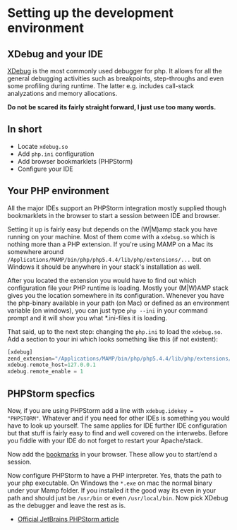 # Setting up the development environment

## XDebug and your IDE

[XDebug](http://xdebug.org) is the most commonly used debugger for php. It allows for all the general debugging activities such as breakpoints, step-throughs and even some profiling during runtime. The latter e.g. includes call-stack analyzations and memory allocations.

**Do not be scared its fairly straight forward, I just use too many words.**

## In short

- Locate `xdebug.so`
- Add `php.ini` configuration
- Add browser bookmarklets (PHPStorm)
- Configure your IDE

## Your PHP environment

All the major IDEs support an PHPStorm integration mostly supplied though bookmarklets in the browser to start a session between IDE and browser.

Setting it up is fairly easy but depends on the (W|M)amp stack you have running on your machine. Most of them come with a `xdebug.so` which is nothing more than a PHP extension.
If you're using MAMP on a Mac its somewhere around `/Applications/MAMP/bin/php/php5.4.4/lib/php/extensions/...` but on Windows it should be anywhere in your stack's installation as well.

After you located the extension you would have to find out which configuration file your PHP runtime is loading. Mostly your (M|W)AMP stack gives you the location somewhere in its configuration. Whenever you have the php-binary available in your path (on Mac) or defined as an environment variable (on windows), you can just type `php --ini` in your command prompt and it will show you what *.ini-files it is loading.

That said, up to the next step: changing the `php.ini` to load the `xdebug.so`. Add a section to your ini which looks something like this (if not existent):

```php
[xdebug]
zend_extension="/Applications/MAMP/bin/php/php5.4.4/lib/php/extensions/xdebug.so"
xdebug.remote_host=127.0.0.1
xdebug.remote_enable = 1
```

## PHPStorm specfics

Now, if you are using PHPStorm add a line with `xdebug.idekey = "PHPSTORM"`. Whatever and if you need for other IDEs is something you would have to look up yourself. The same applies for IDE further IDE configuration but that stuff is fairly easy to find and well covered on the interwebs. Before you fiddle with your IDE do not forget to restart your Apache/stack.

Now add the [bookmarks](http://www.jetbrains.com/phpstorm/marklets/) in your browser. These allow you to start/end a session.

Now configure PHPStorm to have a PHP interpreter. Yes, thats the path to your php executable. On Windows the `*.exe` on mac the normal binary under your Mamp folder. If you installed it the good way its even in your path and should just be `/usr/bin` or even `/usr/local/bin`. Now pick XDebug as the debugger and leave the rest as is.

- [Official JetBrains PHPStorm article](http://confluence.jetbrains.com/display/PhpStorm/Zero-configuration+Web+Application+Debugging+with+Xdebug+and+PhpStorm)